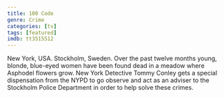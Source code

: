 ```yaml
---
title: 100 Code
genre: Crime
categories: [tv]
tags: [featured]
imdb: tt3515512
---
```

New York, USA. Stockholm, Sweden.
Over the past twelve months young, blonde, blue-eyed women have been found dead in a meadow where Asphodel flowers grow.
New York Detective Tommy Conley gets a special dispensation from the NYPD to go observe and act as an adviser to the Stockholm Police Department in order to help solve these crimes.
